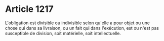 # Article 1217

L'obligation est divisible ou indivisible selon qu'elle a pour objet ou une chose qui dans sa livraison, ou un fait qui dans l'exécution, est ou n'est pas susceptible de division, soit matérielle, soit intellectuelle.